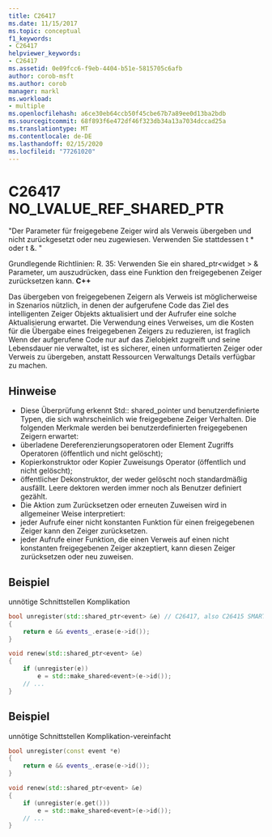 ```yaml
---
title: C26417
ms.date: 11/15/2017
ms.topic: conceptual
f1_keywords:
- C26417
helpviewer_keywords:
- C26417
ms.assetid: 0e09fcc6-f9eb-4404-b51e-5815705c6afb
author: corob-msft
ms.author: corob
manager: markl
ms.workload:
- multiple
ms.openlocfilehash: a6ce30eb64ccb50f45cbe67b7a89ee0d13ba2bdb
ms.sourcegitcommit: 68f893f6e472df46f323db34a13a7034dccad25a
ms.translationtype: MT
ms.contentlocale: de-DE
ms.lasthandoff: 02/15/2020
ms.locfileid: "77261020"
---
```

# <a name="c26417-no_lvalue_ref_shared_ptr"></a>C26417 NO_LVALUE_REF_SHARED_PTR
"Der Parameter für freigegebene Zeiger wird als Verweis übergeben und nicht zurückgesetzt oder neu zugewiesen. Verwenden Sie stattdessen t * oder t &. "

Grundlegende Richtlinien: R. 35: Verwenden Sie ein shared_ptr\<widget > & Parameter, um auszudrücken, dass eine Funktion den freigegebenen Zeiger zurücksetzen kann. **C++**

Das übergeben von freigegebenen Zeigern als Verweis ist möglicherweise in Szenarios nützlich, in denen der aufgerufene Code das Ziel des intelligenten Zeiger Objekts aktualisiert und der Aufrufer eine solche Aktualisierung erwartet. Die Verwendung eines Verweises, um die Kosten für die Übergabe eines freigegebenen Zeigers zu reduzieren, ist fraglich Wenn der aufgerufene Code nur auf das Zielobjekt zugreift und seine Lebensdauer nie verwaltet, ist es sicherer, einen unformatierten Zeiger oder Verweis zu übergeben, anstatt Ressourcen Verwaltungs Details verfügbar zu machen.

## <a name="remarks"></a>Hinweise
- Diese Überprüfung erkennt Std:: shared_pointer und benutzerdefinierte Typen, die sich wahrscheinlich wie freigegebene Zeiger Verhalten. Die folgenden Merkmale werden bei benutzerdefinierten freigegebenen Zeigern erwartet:
- überladene Dereferenzierungsoperatoren oder Element Zugriffs Operatoren (öffentlich und nicht gelöscht);
- Kopierkonstruktor oder Kopier Zuweisungs Operator (öffentlich und nicht gelöscht);
- öffentlicher Dekonstruktor, der weder gelöscht noch standardmäßig ausfällt. Leere dektoren werden immer noch als Benutzer definiert gezählt.
- Die Aktion zum Zurücksetzen oder erneuten Zuweisen wird in allgemeiner Weise interpretiert:
- jeder Aufrufe einer nicht konstanten Funktion für einen freigegebenen Zeiger kann den Zeiger zurücksetzen.
- jeder Aufrufe einer Funktion, die einen Verweis auf einen nicht konstanten freigegebenen Zeiger akzeptiert, kann diesen Zeiger zurücksetzen oder neu zuweisen.

## <a name="example"></a>Beispiel
unnötige Schnittstellen Komplikation

```cpp
bool unregister(std::shared_ptr<event> &e) // C26417, also C26415 SMART_PTR_NOT_NEEDED
{
    return e && events_.erase(e->id());
}

void renew(std::shared_ptr<event> &e)
{
    if (unregister(e))
        e = std::make_shared<event>(e->id());
    // ...
}
```

## <a name="example"></a>Beispiel
unnötige Schnittstellen Komplikation-vereinfacht

```cpp
bool unregister(const event *e)
{
    return e && events_.erase(e->id());
}

void renew(std::shared_ptr<event> &e)
{
    if (unregister(e.get()))
        e = std::make_shared<event>(e->id());
    // ...
}
```
